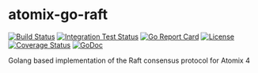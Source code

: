 # atomix-go-raft

[![Build Status](https://travis-ci.org/atomix/atomix-go-raft.svg?branch=master)](https://travis-ci.org/atomix/atomix-go-raft)
[![Integration Test Status](https://img.shields.io/travis/atomix/atomix-go-raft?label=Integration%20Tests&logo=Integration)](https://travis-ci.org/onosproject/onos-test)
[![Go Report Card](https://goreportcard.com/badge/github.com/atomix/atomix-go-raft)](https://goreportcard.com/report/github.com/atomix/atomix-go-raft)
[![License](https://img.shields.io/badge/License-Apache%202.0-blue.svg)](https://github.com/gojp/goreportcard/blob/master/LICENSE)
[![Coverage Status](https://img.shields.io/coveralls/github/atomix/atomix-go-raft/badge.svg)](https://coveralls.io/github/atomix/atomix-go-raft?branch=master)
[![GoDoc](https://godoc.org/github.com/atomix/atomix-go-raft?status.svg)](https://godoc.org/github.com/atomix/atomix-go-raft)

Golang based implementation of the Raft consensus protocol for Atomix 4
